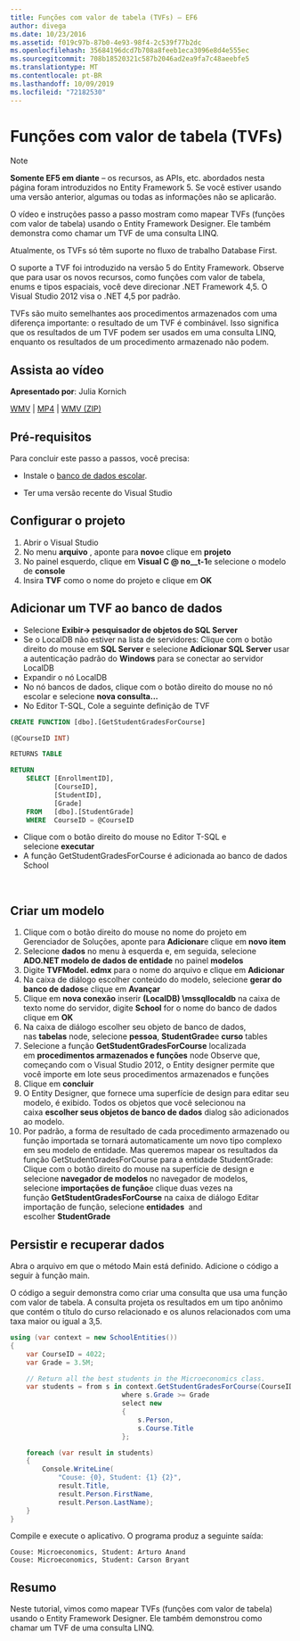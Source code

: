 ```yaml
---
title: Funções com valor de tabela (TVFs) – EF6
author: divega
ms.date: 10/23/2016
ms.assetid: f019c97b-87b0-4e93-98f4-2c539f77b2dc
ms.openlocfilehash: 35684196dcd7b708a8feeb1eca3096e8d4e555ec
ms.sourcegitcommit: 708b18520321c587b2046ad2ea9fa7c48aeebfe5
ms.translationtype: MT
ms.contentlocale: pt-BR
ms.lasthandoff: 10/09/2019
ms.locfileid: "72182530"
---
```

# <a name="table-valued-functions-tvfs"></a>Funções com valor de tabela (TVFs)
> [!NOTE]
> **Somente EF5 em diante** – os recursos, as APIs, etc. abordados nesta página foram introduzidos no Entity Framework 5. Se você estiver usando uma versão anterior, algumas ou todas as informações não se aplicarão.

O vídeo e instruções passo a passo mostram como mapear TVFs (funções com valor de tabela) usando o Entity Framework Designer. Ele também demonstra como chamar um TVF de uma consulta LINQ.

Atualmente, os TVFs só têm suporte no fluxo de trabalho Database First.

O suporte a TVF foi introduzido na versão 5 do Entity Framework. Observe que para usar os novos recursos, como funções com valor de tabela, enums e tipos espaciais, você deve direcionar .NET Framework 4,5. O Visual Studio 2012 visa o .NET 4,5 por padrão.

TVFs são muito semelhantes aos procedimentos armazenados com uma diferença importante: o resultado de um TVF é combinável. Isso significa que os resultados de um TVF podem ser usados em uma consulta LINQ, enquanto os resultados de um procedimento armazenado não podem.

## <a name="watch-the-video"></a>Assista ao vídeo

**Apresentado por**: Julia Kornich

[WMV](https://download.microsoft.com/download/6/0/A/60A6E474-5EF3-4E1E-B9EA-F51D2DDB446A/HDI-ITPro-MSDN-winvideo-tvf.wmv) | [MP4](https://download.microsoft.com/download/6/0/A/60A6E474-5EF3-4E1E-B9EA-F51D2DDB446A/HDI-ITPro-MSDN-mp4video-tvf.m4v) | [WMV (ZIP)](https://download.microsoft.com/download/6/0/A/60A6E474-5EF3-4E1E-B9EA-F51D2DDB446A/HDI-ITPro-MSDN-winvideo-tvf.zip)

## <a name="pre-requisites"></a>Pré-requisitos

Para concluir este passo a passos, você precisa:

- Instale o [banco de dados escolar](~/ef6/resources/school-database.md).

- Ter uma versão recente do Visual Studio

## <a name="set-up-the-project"></a>Configurar o projeto

1.  Abrir o Visual Studio
2.  No menu **arquivo** , aponte para **novo**e clique em **projeto**
3.  No painel esquerdo, clique em **Visual C @ no__t-1**e selecione o modelo de **console**
4.  Insira **TVF** como o nome do projeto e clique em **OK**

## <a name="add-a-tvf-to-the-database"></a>Adicionar um TVF ao banco de dados

-   Selecione **Exibir-&gt; pesquisador de objetos do SQL Server**
-   Se o LocalDB não estiver na lista de servidores: Clique com o botão direito do mouse em **SQL Server** e selecione **Adicionar SQL Server** usar a autenticação padrão do **Windows** para se conectar ao servidor LocalDB
-   Expandir o nó LocalDB
-   No nó bancos de dados, clique com o botão direito do mouse no nó escolar e selecione **nova consulta...**
-   No Editor T-SQL, Cole a seguinte definição de TVF

``` SQL
CREATE FUNCTION [dbo].[GetStudentGradesForCourse]

(@CourseID INT)

RETURNS TABLE

RETURN
    SELECT [EnrollmentID],
           [CourseID],
           [StudentID],
           [Grade]
    FROM   [dbo].[StudentGrade]
    WHERE  CourseID = @CourseID
```

-   Clique com o botão direito do mouse no Editor T-SQL e selecione **executar**
-   A função GetStudentGradesForCourse é adicionada ao banco de dados School

 

## <a name="create-a-model"></a>Criar um modelo

1.  Clique com o botão direito do mouse no nome do projeto em Gerenciador de Soluções, aponte para **Adicionar**e clique em **novo item**
2.  Selecione **dados** no menu à esquerda e, em seguida, selecione **ADO.NET modelo de dados de entidade** no painel **modelos**
3.  Digite **TVFModel. edmx** para o nome do arquivo e clique em **Adicionar**
4.  Na caixa de diálogo escolher conteúdo do modelo, selecione **gerar do banco de dados**e clique em **Avançar**
5.  Clique em **nova conexão** inserir **(LocalDB) \\mssqllocaldb** na caixa de texto nome do servidor, digite **School** for o nome do banco de dados clique em **OK**
6.  Na caixa de diálogo escolher seu objeto de banco de dados, nas **tabelas** node, selecione **pessoa**, **StudentGrade**e **curso** tables
7.  Selecione a função **GetStudentGradesForCourse** localizada em **procedimentos armazenados e funções** node Observe que, começando com o Visual Studio 2012, o Entity designer permite que você importe em lote seus procedimentos armazenados e funções
8.  Clique em **concluir**
9.  O Entity Designer, que fornece uma superfície de design para editar seu modelo, é exibido. Todos os objetos que você selecionou na caixa **escolher seus objetos de banco de dados** dialog são adicionados ao modelo.
10. Por padrão, a forma de resultado de cada procedimento armazenado ou função importada se tornará automaticamente um novo tipo complexo em seu modelo de entidade. Mas queremos mapear os resultados da função GetStudentGradesForCourse para a entidade StudentGrade: Clique com o botão direito do mouse na superfície de design e selecione **navegador de modelos** no navegador de modelos, selecione **importações de função**e clique duas vezes na função **GetStudentGradesForCourse** na caixa de diálogo Editar importação de função, selecione **entidades**  and escolher **StudentGrade**

## <a name="persist-and-retrieve-data"></a>Persistir e recuperar dados

Abra o arquivo em que o método Main está definido. Adicione o código a seguir à função main.

O código a seguir demonstra como criar uma consulta que usa uma função com valor de tabela. A consulta projeta os resultados em um tipo anônimo que contém o título do curso relacionado e os alunos relacionados com uma taxa maior ou igual a 3,5.

``` csharp
using (var context = new SchoolEntities())
{
    var CourseID = 4022;
    var Grade = 3.5M;

    // Return all the best students in the Microeconomics class.
    var students = from s in context.GetStudentGradesForCourse(CourseID)
                            where s.Grade >= Grade
                            select new
                            {
                                s.Person,
                                s.Course.Title
                            };

    foreach (var result in students)
    {
        Console.WriteLine(
            "Couse: {0}, Student: {1} {2}",
            result.Title,  
            result.Person.FirstName,  
            result.Person.LastName);
    }
}
```

Compile e execute o aplicativo. O programa produz a seguinte saída:

```console
Couse: Microeconomics, Student: Arturo Anand
Couse: Microeconomics, Student: Carson Bryant
```

## <a name="summary"></a>Resumo

Neste tutorial, vimos como mapear TVFs (funções com valor de tabela) usando o Entity Framework Designer. Ele também demonstrou como chamar um TVF de uma consulta LINQ.
